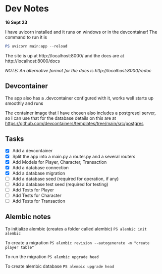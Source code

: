 # Dev Notes

**16 Sept 23**

I have uvicorn installed and it runs on windows or in the devcontainer! The command to run it is
```powershell
PS uvicorn main:app --reload
```
The site is up at http://localhost:8000/ and the docs are at http://localhost:8000/docs

*NOTE: An alternative format for the docs is http://localhost:8000/redoc*

## Devcontainer
The app also has a .devcontainer configured with it, works well starts up smoothly and runs

The container image that I have chosen also includes a postgresql server, so I can use that for the database details on this are at https://github.com/devcontainers/templates/tree/main/src/postgres

## Tasks
* [x] Add a devcontainer
* [x] Split the app into a main.py a router.py and a several routers
* [x] Add Models for Player, Character, Transaction
* [x] Add a database connection
* [x] Add a database migration
* [ ] Add a database seed (required for operation, if any)
* [ ] Add a database test seed (required for testing)
* [ ] Add Tests for Player
* [ ] Add Tests for Character
* [ ] Add Tests for Transaction

## Alembic notes

To initialize alembic (creates a folder called alembic)
`PS alembic init alembic `

To create a migration
`PS alembic revision --autogenerate -m "create player table" `

To run the migration
`PS alembic upgrade head `

To create alembic database
`PS alembic upgrade head `